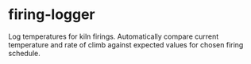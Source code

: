 # firing-logger
Log temperatures for kiln firings. Automatically compare current temperature and rate of climb against expected values for chosen firing schedule.
